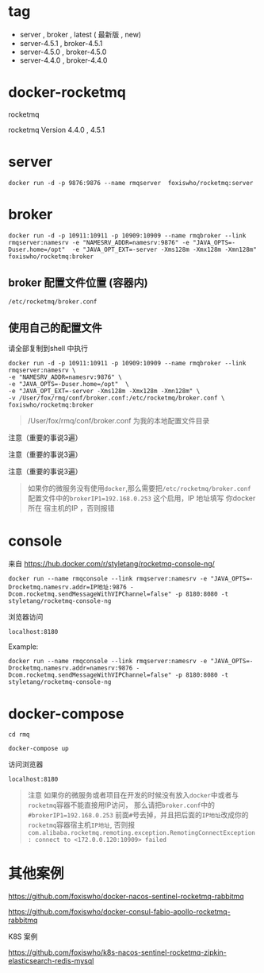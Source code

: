 # tag
- server , broker , latest ( 最新版 , new)
- server-4.5.1 , broker-4.5.1
- server-4.5.0 , broker-4.5.0
- server-4.4.0 , broker-4.4.0

# docker-rocketmq
rocketmq

rocketmq Version 4.4.0 , 4.5.1

# server
```SHELL
docker run -d -p 9876:9876 --name rmqserver  foxiswho/rocketmq:server
```

# broker
```SHELL
docker run -d -p 10911:10911 -p 10909:10909 --name rmqbroker --link rmqserver:namesrv -e "NAMESRV_ADDR=namesrv:9876" -e "JAVA_OPTS=-Duser.home=/opt"  -e "JAVA_OPT_EXT=-server -Xms128m -Xmx128m -Xmn128m" foxiswho/rocketmq:broker
```

## broker 配置文件位置 (容器内)

```SHELL
/etc/rocketmq/broker.conf
```

## 使用自己的配置文件
请全部复制到shell 中执行
```SHELL
docker run -d -p 10911:10911 -p 10909:10909 --name rmqbroker --link rmqserver:namesrv \
-e "NAMESRV_ADDR=namesrv:9876" \
-e "JAVA_OPTS=-Duser.home=/opt"  \
-e "JAVA_OPT_EXT=-server -Xms128m -Xmx128m -Xmn128m" \
-v /User/fox/rmq/conf/broker.conf:/etc/rocketmq/broker.conf \
foxiswho/rocketmq:broker
```
>/User/fox/rmq/conf/broker.conf 为我的本地配置文件目录

注意（重要的事说3遍）

注意（重要的事说3遍）

注意（重要的事说3遍）

>如果你的微服务没有使用`docker`,那么需要把`/etc/rocketmq/broker.conf` 配置文件中的`brokerIP1=192.168.0.253` 这个启用，IP 地址填写 你docker 所在 宿主机的IP ，否则报错


# console
来自
https://hub.docker.com/r/styletang/rocketmq-console-ng/

```SEHLL
docker run --name rmqconsole --link rmqserver:namesrv -e "JAVA_OPTS=-Drocketmq.namesrv.addr=IP地址:9876 -Dcom.rocketmq.sendMessageWithVIPChannel=false" -p 8180:8080 -t styletang/rocketmq-console-ng
```

浏览器访问
```SEHLL
localhost:8180
```

Example:
```SEHLL
docker run --name rmqconsole --link rmqserver:namesrv -e "JAVA_OPTS=-Drocketmq.namesrv.addr=namesrv:9876 -Dcom.rocketmq.sendMessageWithVIPChannel=false" -p 8180:8080 -t styletang/rocketmq-console-ng
```

# docker-compose

```SHELL
cd rmq

docker-compose up

```
访问浏览器
```SHELL
localhost:8180
```

>注意 如果你的微服务或者项目在开发的时候没有放入`docker`中或者与`rocketmq`容器不能直接用IP访问，
那么请把`broker.conf`中的 `#brokerIP1=192.168.0.253` 前面`#`号去掉，并且把后面的`IP地址`改成你的`rocketmq`容器宿主机`IP地址`,
否则报 `com.alibaba.rocketmq.remoting.exception.RemotingConnectException: connect to <172.0.0.120:10909> failed`


# 其他案例

https://github.com/foxiswho/docker-nacos-sentinel-rocketmq-rabbitmq

https://github.com/foxiswho/docker-consul-fabio-apollo-rocketmq-rabbitmq

K8S 案例

https://github.com/foxiswho/k8s-nacos-sentinel-rocketmq-zipkin-elasticsearch-redis-mysql